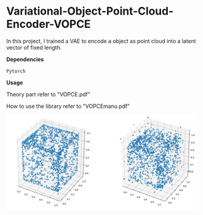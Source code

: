 # Variational-Object-Point-Cloud-Encoder-VOPCE
In this project, I trained a VAE to encode a object as point cloud into a latent vector of fixed length.

**Dependencies**
 ```
Pytorch
```
**Usage**

Theory part refer to "VOPCE.pdf"

How to use the library refer to "VOPCEmanu.pdf"

![image](https://github.com/Bigpig4396/Variational-Object-Point-Cloud-Encoder-VOPCE/blob/master/Figure_2.png)
